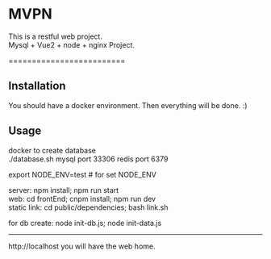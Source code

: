 MVPN
=========================
This is a restful web project.<br/>
Mysql + Vue2 + node + nginx Project.

=========================

Installation
------------
You should have a docker environment. Then everything will be done. :)

Usage
-----
docker to create database <br/>
./database.sh
mysql port 33306
redis port 6379

export NODE_ENV=test # for set NODE_ENV<br/>

server: npm install; npm run start<br/>
web: cd frontEnd; cnpm install; npm run dev<br/>
static link: cd public/dependencies; bash link.sh<br/>

for db create:
node init-db.js; node init-data.js

-----
http://localhost you will have the web home.
